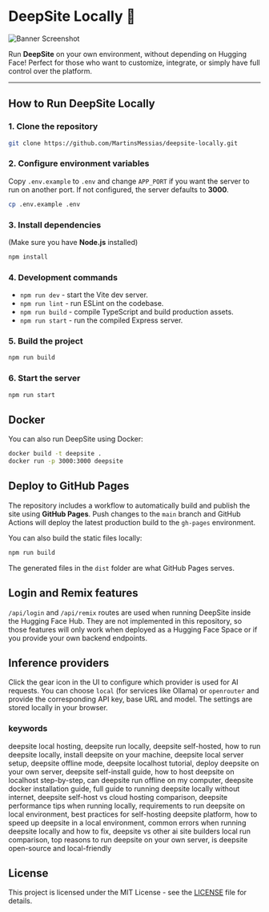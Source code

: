# DeepSite Locally 🚀

![Banner Screenshot](./localconfig.png)

Run **DeepSite** on your own environment, without depending on Hugging Face!
Perfect for those who want to customize, integrate, or simply have full control over the platform.

---

## How to Run DeepSite Locally

### 1. Clone the repository
```bash
git clone https://github.com/MartinsMessias/deepsite-locally.git
```

### 2. Configure environment variables
Copy `.env.example` to `.env` and change `APP_PORT` if you want the server to run
on another port. If not configured, the server defaults to **3000**.
```bash
cp .env.example .env
```

### 3. Install dependencies
(Make sure you have **Node.js** installed)
```bash
npm install
```

### 4. Development commands
* `npm run dev`  - start the Vite dev server.
* `npm run lint` - run ESLint on the codebase.
* `npm run build` - compile TypeScript and build production assets.
* `npm run start` - run the compiled Express server.

### 5. Build the project
```bash
npm run build
```

### 6. Start the server
```bash
npm run start
```

## Docker
You can also run DeepSite using Docker:
```bash
docker build -t deepsite .
docker run -p 3000:3000 deepsite
```

## Deploy to GitHub Pages

The repository includes a workflow to automatically build and publish the site
using **GitHub Pages**. Push changes to the `main` branch and GitHub Actions
will deploy the latest production build to the `gh-pages` environment.

You can also build the static files locally:

```bash
npm run build
```

The generated files in the `dist` folder are what GitHub Pages serves.

## Login and Remix features
`/api/login` and `/api/remix` routes are used when running DeepSite inside the
Hugging Face Hub. They are not implemented in this repository, so those
features will only work when deployed as a Hugging Face Space or if you provide
your own backend endpoints.

## Inference providers
Click the gear icon in the UI to configure which provider is used for AI
requests. You can choose `local` (for services like Ollama) or `openrouter` and
provide the corresponding API key, base URL and model. The settings are stored
locally in your browser.

### keywords
deepsite local hosting, deepsite run locally, deepsite self-hosted, how to run deepsite locally, install deepsite on your machine, deepsite local server setup, deepsite offline mode, deepsite localhost tutorial, deploy deepsite on your own server, deepsite self-install guide, how to host deepsite on localhost step-by-step, can deepsite run offline on my computer, deepsite docker installation guide, full guide to running deepsite locally without internet, deepsite self-host vs cloud hosting comparison, deepsite performance tips when running locally, requirements to run deepsite on local environment, best practices for self-hosting deepsite platform, how to speed up deepsite in a local environment, common errors when running deepsite locally and how to fix, deepsite vs other ai site builders local run comparison, top reasons to run deepsite on your own server, is deepsite open-source and local-friendly


## License

This project is licensed under the MIT License - see the [LICENSE](LICENSE) file for details.

